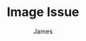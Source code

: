 ---
title: Image Issue
author: James
description: issue
courses: { csa: {week: 3} }
type: Tangibles
---